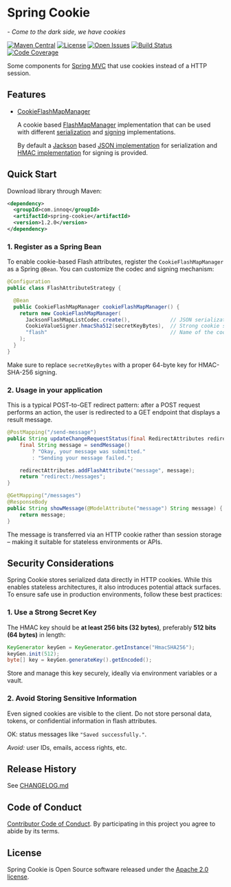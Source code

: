 # Spring Cookie
*- Come to the dark side, we have cookies*

[![Maven Central](https://maven-badges.sml.io/sonatype-central/com.innoq/spring-cookie/badge.svg?version=1.2.0)](https://maven-badges.sml.io/sonatype-central/com.innoq/spring-cookie)
[![License](https://img.shields.io/badge/License-Apache%202.0-blue.svg)](https://www.apache.org/licenses/LICENSE-2.0)
[![Open Issues](https://img.shields.io/github/issues/innoq/spring-cookie.svg)](https://github.com/innoq/spring-cookie/issues)
[![Build Status](https://github.com/innoq/spring-cookie/actions/workflows/main.yml/badge.svg)](https://github.com/innoq/spring-cookie/actions/workflows/main.yml)
[![Code Coverage](https://codecov.io/gh/innoq/spring-cookie/branch/main/graph/badge.svg)](https://codecov.io/gh/innoq/spring-cookie)

Some components for
[Spring MVC](https://docs.spring.io/spring/docs/current/spring-framework-reference/web.html)
that use cookies instead of a HTTP session.


## Features

- [CookieFlashMapManager](./src/main/java/com/innoq/spring/cookie/flash/CookieFlashMapManager.java)

  A cookie based [FlashMapManager](https://docs.spring.io/spring-framework/docs/current/javadoc-api/org/springframework/web/servlet/FlashMapManager.html)
  implementation that can be used with different
  [serialization](./src/main/java/com/innoq/spring/cookie/flash/FlashMapListCodec.java)
  and [signing](./src/main/java/com/innoq/spring/cookie/security/CookieValueSigner.java)
  implementations.

  By default a [Jackson](https://github.com/FasterXML/jackson) based
  [JSON implementation](./src/main/java/com/innoq/spring/cookie/flash/codec/jackson/JacksonFlashMapListCodec.java)
  for serialization and
  [HMAC implementation](./src/main/java/com/innoq/spring/cookie/security/HmacCookieValueSigner.java)
  for signing is provided.


## Quick Start

Download library through Maven:

```xml
<dependency>
  <groupId>com.innoq</groupId>
  <artifactId>spring-cookie</artifactId>
  <version>1.2.0</version>
</dependency>
```

### 1. Register as a Spring Bean

To enable cookie-based Flash attributes, register the `CookieFlashMapManager` as a Spring `@Bean`. You can customize the codec and signing mechanism:

```java
@Configuration
public class FlashAttributeStrategy {

  @Bean
  public CookieFlashMapManager cookieFlashMapManager() {
    return new CookieFlashMapManager(
      JacksonFlashMapListCodec.create(),             // JSON serialization
      CookieValueSigner.hmacSha512(secretKeyBytes),  // Strong cookie signing
      "flash"                                        // Name of the cookie
    );
  }
}
```

Make sure to replace `secretKeyBytes` with a proper 64-byte key for HMAC-SHA-256 signing.

### 2. Usage in your application

This is a typical POST-to-GET redirect pattern: after a POST request performs an action, the user is redirected to a GET endpoint that displays a result message.

```java
@PostMapping("/send-message")
public String updateChangeRequestStatus(final RedirectAttributes redirectAttributes) {
    final String message = sendMessage()
        ? "Okay, your message was submitted."
        : "Sending your message failed.";

    redirectAttributes.addFlashAttribute("message", message);
    return "redirect:/messages";
}

@GetMapping("/messages")
@ResponseBody
public String showMessage(@ModelAttribute("message") String message) {
    return message;
}
```

The message is transferred via an HTTP cookie rather than session storage – making it suitable for stateless environments or APIs.

## Security Considerations

Spring Cookie stores serialized data directly in HTTP cookies. While this enables stateless architectures, it also introduces potential attack surfaces. To ensure safe use in production environments, follow these best practices:

### 1. Use a Strong Secret Key

The HMAC key should be **at least 256 bits (32 bytes)**, preferably **512 bits (64 bytes)** in length:

```java
KeyGenerator keyGen = KeyGenerator.getInstance("HmacSHA256");
keyGen.init(512);
byte[] key = keyGen.generateKey().getEncoded();
```

Store and manage this key securely, ideally via environment variables or a vault.

### 2. Avoid Storing Sensitive Information

Even signed cookies are visible to the client. Do not store personal data, tokens, or confidential information in flash attributes.

OK: status messages like `"Saved successfully."`.

*Avoid:* user IDs, emails, access rights, etc.

## Release History

See [CHANGELOG.md](./CHANGELOG.md)


## Code of Conduct

[Contributor Code of Conduct](./CODE_OF_CONDUCT.md). By participating in this
project you agree to abide by its terms.


## License

Spring Cookie is Open Source software released under the
[Apache 2.0 license](http://www.apache.org/licenses/LICENSE-2.0.html).

